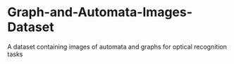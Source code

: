 # Graph-and-Automata-Images-Dataset
A dataset containing images of automata and graphs for optical recognition tasks
